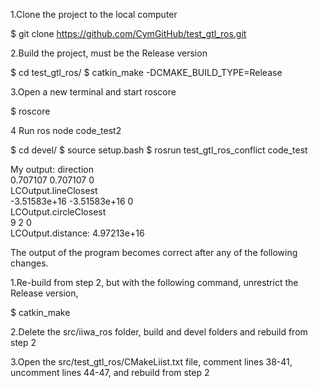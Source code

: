 
1.Clone the project to the local computer

$ git clone https://github.com/CymGitHub/test_gtl_ros.git

2.Build the project, must be the Release version

$ cd test_gtl_ros/
$ catkin_make -DCMAKE_BUILD_TYPE=Release

3.Open a new terminal and start roscore

$ roscore

4 Run ros node code_test2

$ cd devel/
$ source setup.bash
$ rosrun test_gtl_ros_conflict code_test


My output:
direction  
0.707107  0.707107  0  
LCOutput.lineClosest  
-3.51583e+16  -3.51583e+16  0  
LCOutput.circleClosest  
9  2  0  
LCOutput.distance:  4.97213e+16

The output of the program becomes correct after any of the following changes.

1.Re-build from step 2, but with the following command, unrestrict the Release version,

$ catkin_make

2.Delete the src/iiwa_ros folder, build and devel folders and rebuild from step 2

3.Open the src/test_gtl_ros/CMakeLiist.txt file, comment lines 38-41, uncomment lines 44-47, and rebuild from step 2
